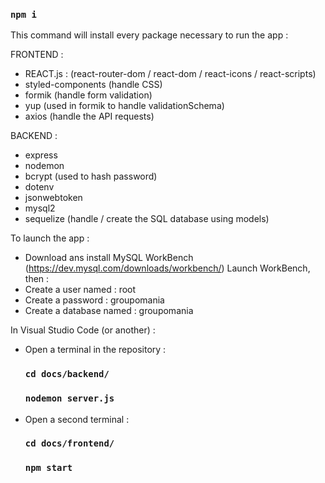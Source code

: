 ### `npm i`

This command will install every package necessary to run the app :

FRONTEND :
- REACT.js : (react-router-dom / react-dom / react-icons / react-scripts)
- styled-components (handle CSS)
- formik (handle form validation)
- yup (used in formik to handle validationSchema)
- axios (handle the API requests)

BACKEND :
- express
- nodemon
- bcrypt (used to hash password)
- dotenv
- jsonwebtoken
- mysql2
- sequelize (handle / create the SQL database using models)

To launch the app :
- Download ans install MySQL WorkBench (https://dev.mysql.com/downloads/workbench/)
Launch WorkBench, then : 
- Create a user named : root
- Create a password : groupomania
- Create a database named : groupomania

In Visual Studio Code (or another) :
- Open a terminal in the repository :
    ### `cd docs/backend/`
    ### `nodemon server.js`

- Open a second terminal :
    ### `cd docs/frontend/`
    ### `npm start`